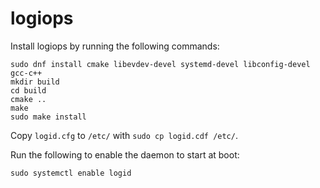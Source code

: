 # logiops

Install logiops by running the following commands:

```
sudo dnf install cmake libevdev-devel systemd-devel libconfig-devel gcc-c++
mkdir build
cd build
cmake ..
make
sudo make install
```

Copy `logid.cfg` to `/etc/` with `sudo cp logid.cdf /etc/`.

Run the following to enable the daemon to start at boot:

```
sudo systemctl enable logid
```

